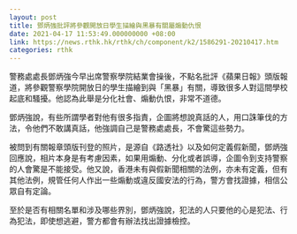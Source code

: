 ```yaml
---
layout: post
title: 鄧炳強批評將參觀開放日學生描繪與黑暴有關屬煽動仇恨
date: 2021-04-17 11:53:49.000000000 +08:00
link: https://news.rthk.hk/rthk/ch/component/k2/1586291-20210417.htm
categories: rthk
---
```


警務處處長鄧炳強今早出席警察學院結業會操後，不點名批評《蘋果日報》頭版報道，將參觀警察學院開放日的學生描繪到與「黑暴」有關，導致很多人對這間學校起底和騷擾。他認為此舉是分化社會、煽動仇恨，非常不道德。

鄧炳強說，有些所謂學者對他有很多指責，企圖將想說真話的人，用口誅筆伐的方法，令他們不敢講真話，他強調自己是警務處處長，不會驚這些勢力。

被問到有關報章頭版刊登的照片，是源自《路透社》以及如何定義假新聞，鄧炳強回應說，相片本身是有考慮因素，如果用煽動、分化或者誤導，企圖令到支持警察的人會驚是不能接受。他又說，香港未有與假新聞相關的法例，亦未有定義，但有其他法例，規管任何人作出一些煽動或違反國安法的行為，警方會找證據，相信公眾自有定論。

至於是否有相關名單和涉及哪些界別，鄧炳強說，犯法的人只要他的心是犯法、行為犯法，即使想逃避，警方都會有辦法找出證據檢控。

